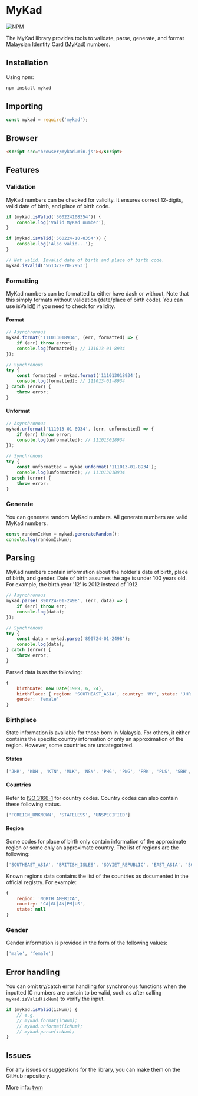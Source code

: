 # MyKad

[![NPM](https://nodei.co/npm/mykad.png)](https://nodei.co/npm/mykad/)

The MyKad library provides tools to validate, parse, generate, and format Malaysian Identity Card (MyKad) numbers.

## Installation

Using npm:

```bash
npm install mykad
```


## Importing

```javascript
const mykad = require('mykad');
```

## Browser

```html
<script src="browser/mykad.min.js"></script>
```

## Features

### Validation

MyKad numbers can be checked for validity. It ensures correct 12-digits, valid date of birth, and place of birth code.

```javascript
if (mykad.isValid('560224108354')) {
    console.log('Valid MyKad number');
}

if (mykad.isValid('560224-10-8354')) {
    console.log('Also valid...');
}

// Not valid. Invalid date of birth and place of birth code.
mykad.isValid('561372-70-7953')

```

### Formatting

MyKad numbers can be formatted to either have dash or without. Note that this simply formats without validation (date/place of birth code). You can use isValid() if you need to check for validity.

#### Format
```javascript
// Asynchronous
mykad.format('111013018934', (err, formatted) => {
    if (err) throw error;
    console.log(formatted); // 111013-01-8934
});

// Synchronous
try {
    const formatted = mykad.format('111013018934');
    console.log(formatted); // 111013-01-8934
} catch (error) {
    throw error;
}
```
#### Unformat
```javascript
// Asynchronous
mykad.unformat('111013-01-8934', (err, unformatted) => {
    if (err) throw error;
    console.log(unformatted); // 111013018934
});

// Synchronous
try {
    const unformatted = mykad.unformat('111013-01-8934');
    console.log(unformatted); // 111013018934
} catch (error) {
    throw error;
}
```

### Generate

You can generate random MyKad numbers. All generate numbers are valid MyKad numbers.

```javascript
const randomIcNum = mykad.generateRandom();
console.log(randomIcNum);
```

## Parsing

MyKad numbers contain information about the holder's date of birth, place of birth, and gender. Date of birth assumes the age is under 100 years old. For example, the birth year '12' is 2012 instead of 1912.

```javascript
// Asynchronous
mykad.parse('890724-01-2498', (err, data) => {
    if (err) throw err;
    console.log(data);
});

// Synchronous
try {
    const data = mykad.parse('890724-01-2498');
    console.log(data);
} catch (error) {
    throw error;
}
```

Parsed data is as the following:

```javascript
{
    birthDate: new Date(1989, 6, 24),
    birthPlace: { region: 'SOUTHEAST_ASIA', country: 'MY', state: 'JHR' },
    gender: 'female'
}
```

### Birthplace

State information is available for those born in Malaysia. For others, it either contains the specific country information or only an approximation of the region. However, some countries are uncategorized.

#### States 

```javascript
['JHR', 'KDH', 'KTN', 'MLK', 'NSN', 'PHG', 'PNG', 'PRK', 'PLS', 'SBH', 'SWK', 'SGR', 'TRG', 'KUL', 'LBN', 'PJY', 'UNKNOWN_STATE']
```

#### Countries

Refer to [ISO 3166-1](https://en.wikipedia.org/wiki/ISO_3166-1_alpha-2) for country codes. Country codes can also contain these following status.

```javascript
['FOREIGN_UNKNOWN', 'STATELESS', 'UNSPECIFIED']
```

#### Region

Some codes for place of birth only contain information of the approximate region or some only an approximate country. The list of regions are the following:

```javascript
['SOUTHEAST_ASIA', 'BRITISH_ISLES', 'SOVIET_REPUBLIC', 'EAST_ASIA', 'SOUTH_ASIA', 'AFRICA', 'SOUTH_AMERICA', 'CENTRAL_AMERICA', 'OCEANIA', 'MIDDLE_EAST', 'EUROPE', 'MIDDLE_AMERICA', 'MISCELLANEOUS']
```

Known regions data contains the list of the countries as documented in the official registry. For example:

```javascript
{
    region: 'NORTH_AMERICA',
    country: 'CA|GL|AN|PM|US',
    state: null
}
```

### Gender

Gender information is provided in the form of the following values:

```javascript
['male', 'female']
```

## Error handling
You can omit try/catch error handling for synchronous functions when the inputted IC numbers are certain to be valid, such as after calling `mykad.isValid(icNum)` to verify the input.

```javascript
if (mykad.isValid(icNum)) {
    // e.g.
    // mykad.format(icNum);
    // mykad.unformat(icNum);
    // mykad.parse(icNum);
}
```

## Issues
For any issues or suggestions for the library, you can make them on the GitHub repository.

More info: [twm](https://twm.me)